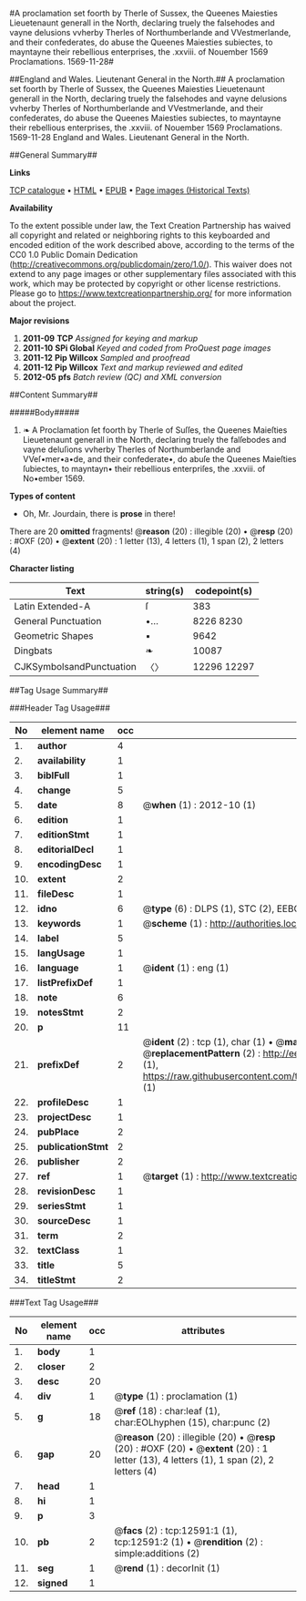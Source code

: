 #A proclamation set foorth by Therle of Sussex, the Queenes Maiesties Lieuetenaunt generall in the North, declaring truely the falsehodes and vayne delusions vvherby Therles of Northumberlande and VVestmerlande, and their confederates, do abuse the Queenes Maiesties subiectes, to mayntayne their rebellious enterprises, the .xxviii. of Nouember 1569 Proclamations. 1569-11-28#

##England and Wales. Lieutenant General in the North.##
A proclamation set foorth by Therle of Sussex, the Queenes Maiesties Lieuetenaunt generall in the North, declaring truely the falsehodes and vayne delusions vvherby Therles of Northumberlande and VVestmerlande, and their confederates, do abuse the Queenes Maiesties subiectes, to mayntayne their rebellious enterprises, the .xxviii. of Nouember 1569
Proclamations. 1569-11-28
England and Wales. Lieutenant General in the North.

##General Summary##

**Links**

[TCP catalogue](http://www.ota.ox.ac.uk/tcp/)  • 
[HTML](http://tei.it.ox.ac.uk/tcp/Texts-HTML/free/A21/A21721.html)  • 
[EPUB](http://tei.it.ox.ac.uk/tcp/Texts-EPUB/free/A21/A21721.epub) • 
[Page images (Historical Texts)](https://historicaltexts.jisc.ac.uk/eebo-99847553e)

**Availability**

To the extent possible under law, the Text Creation Partnership has waived all copyright and related or neighboring rights to this keyboarded and encoded edition of the work described above, according to the terms of the CC0 1.0 Public Domain Dedication (http://creativecommons.org/publicdomain/zero/1.0/). This waiver does not extend to any page images or other supplementary files associated with this work, which may be protected by copyright or other license restrictions. Please go to https://www.textcreationpartnership.org/ for more information about the project.

**Major revisions**

1. __2011-09__ __TCP__ *Assigned for keying and markup*
1. __2011-10__ __SPi Global__ *Keyed and coded from ProQuest page images*
1. __2011-12__ __Pip Willcox__ *Sampled and proofread*
1. __2011-12__ __Pip Willcox__ *Text and markup reviewed and edited*
1. __2012-05__ __pfs__ *Batch review (QC) and XML conversion*

##Content Summary##

#####Body#####

1. ❧ A Proclamation ſet foorth by Therle of Suſſes, the Queenes Maieſties Lieuetenaunt generall in the North, declaring truely the falſebodes and vayne deluſions vvherby Therles of Northumberlande and VVeſ•mer•a•de, and their confederate•, do abuſe the Queenes Maieſties ſubiectes, to mayntayn• their rebellious enterpriſes, the .xxviii. of No•ember 1569.

**Types of content**

  * Oh, Mr. Jourdain, there is **prose** in there!

There are 20 **omitted** fragments! 
 @__reason__ (20) : illegible (20)  •  @__resp__ (20) : #OXF (20)  •  @__extent__ (20) : 1 letter (13), 4 letters (1), 1 span (2), 2 letters (4)

**Character listing**


|Text|string(s)|codepoint(s)|
|---|---|---|
|Latin Extended-A|ſ|383|
|General Punctuation|•…|8226 8230|
|Geometric Shapes|▪|9642|
|Dingbats|❧|10087|
|CJKSymbolsandPunctuation|〈〉|12296 12297|

##Tag Usage Summary##

###Header Tag Usage###

|No|element name|occ|attributes|
|---|---|---|---|
|1.|__author__|4||
|2.|__availability__|1||
|3.|__biblFull__|1||
|4.|__change__|5||
|5.|__date__|8| @__when__ (1) : 2012-10 (1)|
|6.|__edition__|1||
|7.|__editionStmt__|1||
|8.|__editorialDecl__|1||
|9.|__encodingDesc__|1||
|10.|__extent__|2||
|11.|__fileDesc__|1||
|12.|__idno__|6| @__type__ (6) : DLPS (1), STC (2), EEBO-CITATION (1), PROQUEST (1), VID (1)|
|13.|__keywords__|1| @__scheme__ (1) : http://authorities.loc.gov/ (1)|
|14.|__label__|5||
|15.|__langUsage__|1||
|16.|__language__|1| @__ident__ (1) : eng (1)|
|17.|__listPrefixDef__|1||
|18.|__note__|6||
|19.|__notesStmt__|2||
|20.|__p__|11||
|21.|__prefixDef__|2| @__ident__ (2) : tcp (1), char (1)  •  @__matchPattern__ (2) : ([0-9\-]+):([0-9IVX]+) (1), (.+) (1)  •  @__replacementPattern__ (2) : http://eebo.chadwyck.com/downloadtiff?vid=$1&page=$2 (1), https://raw.githubusercontent.com/textcreationpartnership/Texts/master/tcpchars.xml#$1 (1)|
|22.|__profileDesc__|1||
|23.|__projectDesc__|1||
|24.|__pubPlace__|2||
|25.|__publicationStmt__|2||
|26.|__publisher__|2||
|27.|__ref__|1| @__target__ (1) : http://www.textcreationpartnership.org/docs/. (1)|
|28.|__revisionDesc__|1||
|29.|__seriesStmt__|1||
|30.|__sourceDesc__|1||
|31.|__term__|2||
|32.|__textClass__|1||
|33.|__title__|5||
|34.|__titleStmt__|2||


###Text Tag Usage###

|No|element name|occ|attributes|
|---|---|---|---|
|1.|__body__|1||
|2.|__closer__|2||
|3.|__desc__|20||
|4.|__div__|1| @__type__ (1) : proclamation (1)|
|5.|__g__|18| @__ref__ (18) : char:leaf (1), char:EOLhyphen (15), char:punc (2)|
|6.|__gap__|20| @__reason__ (20) : illegible (20)  •  @__resp__ (20) : #OXF (20)  •  @__extent__ (20) : 1 letter (13), 4 letters (1), 1 span (2), 2 letters (4)|
|7.|__head__|1||
|8.|__hi__|1||
|9.|__p__|3||
|10.|__pb__|2| @__facs__ (2) : tcp:12591:1 (1), tcp:12591:2 (1)  •  @__rendition__ (2) : simple:additions (2)|
|11.|__seg__|1| @__rend__ (1) : decorInit (1)|
|12.|__signed__|1||
